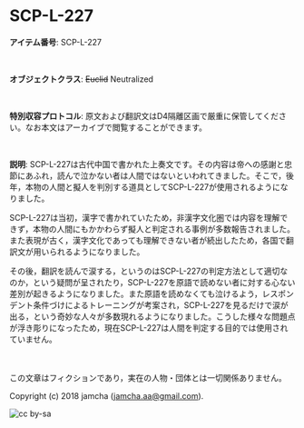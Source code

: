 # SCP-L-227

**アイテム番号**: SCP-L-227  

<br>  

**オブジェクトクラス**: <del>Euclid</del> Neutralized  

<br>  

**特別収容プロトコル**: 原文および翻訳文はD4隔離区画で厳重に保管してください。なお本文はアーカイブで閲覧することができます。  

<br>  

**説明**: SCP-L-227は古代中国で書かれた上奏文です。その内容は帝への感謝と忠節にあふれ，読んで泣かない者は人間ではないといわれてきました。そこで，後年，本物の人間と擬人を判別する道具としてSCP-L-227が使用されるようになりました。  

SCP-L-227は当初，漢字で書かれていたため，非漢字文化圏では内容を理解できず，本物の人間にもかかわらず擬人と判定される事例が多数報告されました。また表現が古く，漢字文化であっても理解できない者が続出したため，各国で翻訳文が用いられるようになりました。  

その後，翻訳を読んで涙する，というのはSCP-L-227の判定方法として適切なのか，という疑問が呈されたり，SCP-L-227を原語で読めない者に対する心ない差別が起きるようになりました。また原語を読めなくても泣けるよう，レスポンデント条件づけによるトレーニングが考案され，SCP-L-227を見るだけで涙が出る，という奇妙な人々が多数現れるようになりました。こうした様々な問題点が浮き彫りになったため，現在SCP-L-227は人間を判定する目的では使用されていません。  

<br>  
<br>  
この文章はフィクションであり，実在の人物・団体とは一切関係ありません。  

Copyright (c) 2018 jamcha (jamcha.aa@gmail.com).  

![cc by-sa](https://i.creativecommons.org/l/by-sa/4.0/88x31.png)
